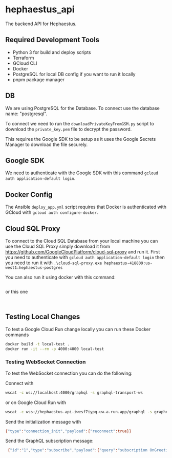 # hephaestus_api

The backend API for Hephaestus.

## Required Development Tools

- Python 3 for build and deploy scripts
- Terraform
- GCloud CLI
- Docker
- PostgreSQL for local DB config if you want to run it locally
- pnpm package manager

## DB

We are using PostgreSQL for the Database.
To connect use the database name: "postgresql".

To connect we need to run the `downloadPrivateKeyFromGSM.py`
script to download the `private_key.pem` file to decrypt the password.

This requires the Google SDK to be setup as it uses the Google Secrets Manager
to download the file securely.

## Google SDK

We need to authenticate with the Google SDK with this command
`gcloud auth application-default login`.

## Docker Config

The Ansible `deploy_app.yml` script requires that Docker is authenticated with
GCloud with `gcloud auth configure-docker`.

## Cloud SQL Proxy

To connect to the Cloud SQL Database from your local machine you can use the
Cloud SQL Proxy simply download it from https://github.com/GoogleCloudPlatform/cloud-sql-proxy
and run it.
First you need to authenticate with `gcloud auth application-default login`
then you need to run it with `.\cloud-sql-proxy.exe hephaestus-418809:us-west1:hephaestus-postgres`

You can also run it using docker with this command:

```docker run --rm --network=host gcr.io/cloud-sql-connectors/cloud-sql-proxy:2.6.1 --address 0.0.0.0 --port 5432 --token=$(gcloud auth print-access-token) --login-token=$(gcloud sql generate-login-token) --auto-iam-authn $(gcloud sql instances describe hephaestus-postgres --format='value(connectionName)')

```

or this one

```docker run --rm --network=host gcr.io/cloud-sql-connectors/cloud-sql-proxy:2.6.1 --address 0.0.0.0 --port 5432 --auto-iam-authn --credentials-file hephaestus-418809-aca9086bcf82.json hephaestus-418809:us-west1:hephaestus-postgres


```

## Testing Local Changes

To test a Google Cloud Run change locally you can run these Docker commands

```sh
docker build -t local-test .
docker run -it --rm -p 4000:4000 local-test
```

### Testing WebSocket Connection

To test the WebSocket connection you can do the following:

Connect with
```sh
wscat -c ws://localhost:4000/graphql -s graphql-transport-ws
```
or on Google Cloud Run with

```sh
wscat -c wss://hephaestus-api-iwesf7iypq-uw.a.run.app/graphql -s graphql-transport-ws
```

Send the initialization message with
```sh
{"type":"connection_init","payload":{"reconnect":true}}
```

Send the GraphQL subscription message:
```sh
 {"id":"1","type":"subscribe","payload":{"query":"subscription OnGreeting { greetings }"}}
```
